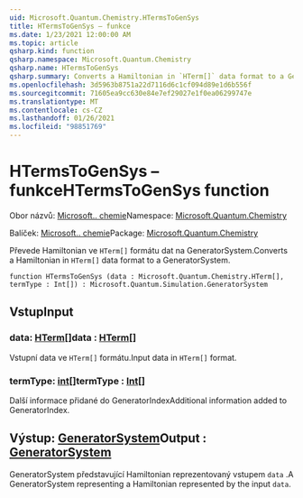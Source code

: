 ```yaml
---
uid: Microsoft.Quantum.Chemistry.HTermsToGenSys
title: HTermsToGenSys – funkce
ms.date: 1/23/2021 12:00:00 AM
ms.topic: article
qsharp.kind: function
qsharp.namespace: Microsoft.Quantum.Chemistry
qsharp.name: HTermsToGenSys
qsharp.summary: Converts a Hamiltonian in `HTerm[]` data format to a GeneratorSystem.
ms.openlocfilehash: 3d5963b8751a22d7116d6c1cf094d89e1d6b556f
ms.sourcegitcommit: 71605ea9cc630e84e7ef29027e1f0ea06299747e
ms.translationtype: MT
ms.contentlocale: cs-CZ
ms.lasthandoff: 01/26/2021
ms.locfileid: "98851769"
---
```

# <a name="htermstogensys-function"></a><span data-ttu-id="ed1b9-102">HTermsToGenSys – funkce</span><span class="sxs-lookup"><span data-stu-id="ed1b9-102">HTermsToGenSys function</span></span>

<span data-ttu-id="ed1b9-103">Obor názvů: [Microsoft.. chemie](xref:Microsoft.Quantum.Chemistry)</span><span class="sxs-lookup"><span data-stu-id="ed1b9-103">Namespace: [Microsoft.Quantum.Chemistry](xref:Microsoft.Quantum.Chemistry)</span></span>

<span data-ttu-id="ed1b9-104">Balíček: [Microsoft.. chemie](https://nuget.org/packages/Microsoft.Quantum.Chemistry)</span><span class="sxs-lookup"><span data-stu-id="ed1b9-104">Package: [Microsoft.Quantum.Chemistry](https://nuget.org/packages/Microsoft.Quantum.Chemistry)</span></span>


<span data-ttu-id="ed1b9-105">Převede Hamiltonian ve `HTerm[]` formátu dat na GeneratorSystem.</span><span class="sxs-lookup"><span data-stu-id="ed1b9-105">Converts a Hamiltonian in `HTerm[]` data format to a GeneratorSystem.</span></span>

```qsharp
function HTermsToGenSys (data : Microsoft.Quantum.Chemistry.HTerm[], termType : Int[]) : Microsoft.Quantum.Simulation.GeneratorSystem
```


## <a name="input"></a><span data-ttu-id="ed1b9-106">Vstup</span><span class="sxs-lookup"><span data-stu-id="ed1b9-106">Input</span></span>

### <a name="data--hterm"></a><span data-ttu-id="ed1b9-107">data: [HTerm](xref:Microsoft.Quantum.Chemistry.HTerm)[]</span><span class="sxs-lookup"><span data-stu-id="ed1b9-107">data : [HTerm](xref:Microsoft.Quantum.Chemistry.HTerm)[]</span></span>

<span data-ttu-id="ed1b9-108">Vstupní data ve `HTerm[]` formátu.</span><span class="sxs-lookup"><span data-stu-id="ed1b9-108">Input data in `HTerm[]` format.</span></span>


### <a name="termtype--int"></a><span data-ttu-id="ed1b9-109">termType: [int](xref:microsoft.quantum.lang-ref.int)[]</span><span class="sxs-lookup"><span data-stu-id="ed1b9-109">termType : [Int](xref:microsoft.quantum.lang-ref.int)[]</span></span>

<span data-ttu-id="ed1b9-110">Další informace přidané do GeneratorIndex</span><span class="sxs-lookup"><span data-stu-id="ed1b9-110">Additional information added to GeneratorIndex.</span></span>



## <a name="output--generatorsystem"></a><span data-ttu-id="ed1b9-111">Výstup: [GeneratorSystem](xref:Microsoft.Quantum.Simulation.GeneratorSystem)</span><span class="sxs-lookup"><span data-stu-id="ed1b9-111">Output : [GeneratorSystem](xref:Microsoft.Quantum.Simulation.GeneratorSystem)</span></span>

<span data-ttu-id="ed1b9-112">GeneratorSystem představující Hamiltonian reprezentovaný vstupem `data` .</span><span class="sxs-lookup"><span data-stu-id="ed1b9-112">A GeneratorSystem representing a Hamiltonian represented by the input `data`.</span></span>